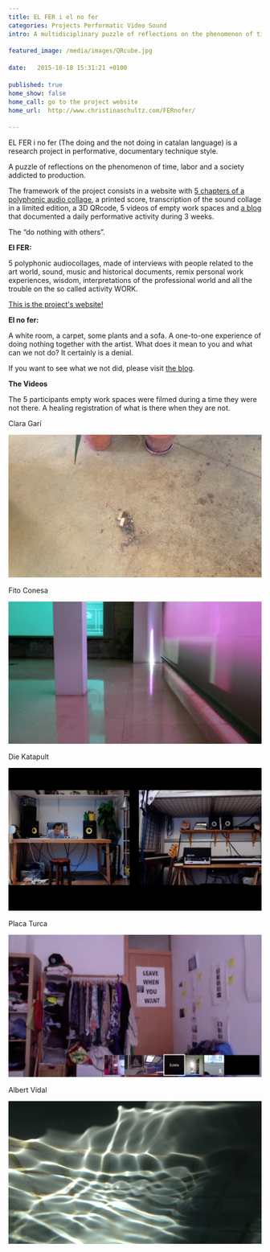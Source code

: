 ```yaml
---
title: EL FER i el no fer
categories: Projects Performatic Video Sound  
intro: A multidiciplinary puzzle of reflections on the phenomenon of time and a labor addicted society. Sponsored by Nau Côclea and La Casa Elizalde, curated by Clara Garí.

featured_image: /media/images/QRcube.jpg

date:   2015-10-18 15:31:21 +0100

published: true
home_show: false
home_call: go to the project website
home_url:  http://www.christinaschultz.com/FERnofer/

---
```


EL FER i no fer (The doing and the not doing in catalan language) is a research project in performative, documentary technique style.

A puzzle of reflections on the phenomenon of time, labor and a society addicted to production.  

The framework of the project consists in a website with [5 chapters of a polyphonic audio collage](http://www.christinaschultz.com/FERnofer/El-Fer-Nr1-ElConceptoDeTrabajo), a printed score, transcription of the sound collage in a limited edition, a 3D QRcode, 5 videos of empty work spaces and [a blog](http://elfernofer.tumblr.com/) that documented a daily performative activity during 3 weeks.   
  
The “do nothing with others”.  

**El FER:** 

5 polyphonic audiocollages, made of interviews with people related to the art world, sound, music and historical documents, remix personal work experiences, wisdom, interpretations of the professional world and all the trouble on the so called activity WORK.

[This is the project's website!](http://www.christinaschultz.com/FERnofer/)  
 
**El no fer:** 

A white room, a carpet, some plants and a sofa. A one-to-one experience of doing nothing together with the artist. What does it mean to you and what can we not do?
It certainly is a denial.

If you want to see what we not did, please visit [the blog](http://elfernofer.tumblr.com/).

**The Videos**

The 5 participants empty work spaces were filmed during a time they were not there. A healing registration of what is there when they are not.

Clara Garí

![image](/media/images/ClaraDust.jpg)   
  
Fito Conesa

![image](/media/images/FitSpace.jpg)   
  
Die Katapult 

![image](/media/images/Katapult.jpg)   
  
Placa Turca 

![image](/media/images/PlacaTurcaRooms.jpg)   
  
Albert Vidal 

![image](/media/images/AlbertWater.jpg)  

